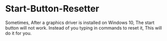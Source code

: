 # Start-Button-Resetter
Sometimes, After a graphics driver is installed on Windows 10, The start button will not work. Instead of you typing in commands to reset it, This will do it for you.
